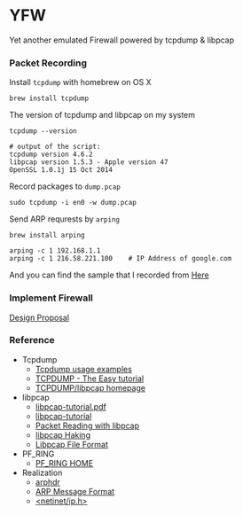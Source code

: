 # YFW
Yet another emulated Firewall powered by tcpdump & libpcap

### Packet Recording

Install `tcpdump` with homebrew on OS X

```
brew install tcpdump
```

The version of tcpdump and libpcap on my system
```
tcpdump --version

# output of the script:
tcpdump version 4.6.2
libpcap version 1.5.3 - Apple version 47
OpenSSL 1.0.1j 15 Oct 2014
```

Record packages to `dump.pcap`

```
sudo tcpdump -i en0 -w dump.pcap
```

Send ARP requrests by `arping`

```
brew install arping

arping -c 1 192.168.1.1
arping -c 1 216.58.221.100    # IP Address of google.com
```

And you can find the sample that I recorded from [Here](./testcase/sample.pcap)

### Implement Firewall

[Design Proposal](./design.md)


### Reference

- Tcpdump
  - [Tcpdump usage examples](http://www.rationallyparanoid.com/articles/tcpdump.html)
  - [TCPDUMP - The Easy tutorial](http://openmaniak.com/tcpdump.php)
  - [TCPDUMP/libpcap homepage](http://www.tcpdump.org/)
- libpcap
  - [libpcap-tutorial.pdf](http://eecs.wsu.edu/~sshaikot/docs/lbpcap/libpcap-tutorial.pdf)
  - [libpcap-tutorial](http://yuba.stanford.edu/~casado/pcap/section2.html)
  - [Packet Reading with libpcap](http://systhread.net/texts/200805lpcap1.php)
  - [libpcap Haking](http://recursos.aldabaknocking.com/libpcapHakin9LuisMartinGarcia.pdf)
  - [Libpcap File Format](https://wiki.wireshark.org/Development/LibpcapFileFormat)
- PF_RING
  - [PF_RING HOME](http://www.ntop.org/products/packet-capture/pf_ring/)
- Realization
  - [arphdr](http://lxr.free-electrons.com/source/include/uapi/linux/if_arp.h#L141)
  - [ARP Message Format](http://www.tcpipguide.com/free/t_ARPMessageFormat.htm)
  - [<netinet/ip.h>](http://unix.superglobalmegacorp.com/Net2/newsrc/netinet/ip.h<netinet/ip.h>.html)